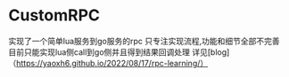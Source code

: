 # CustomRPC
实现了一个简单lua服务到go服务的rpc
只专注实现流程,功能和细节全部不完善
目前只能实现lua侧call到go侧并且得到结果回调处理
详见[blog]（https://yaoxh6.github.io/2022/08/17/rpc-learning/）
